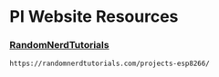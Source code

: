 # PI Website Resources

   ### <a href="https://randomnerdtutorials.com/projects-esp8266/">RandomNerdTutorials</a> 

    https://randomnerdtutorials.com/projects-esp8266/
